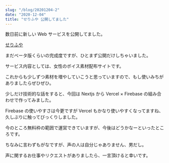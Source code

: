 ```yaml
---
slug: "/blog/20201204-2"
date: "2020-12-04"
title: "せりふや 公開してました"
---
```


数日前に新しい Web サービスを公開してました。

[せりふや](https://serifuya.kkweb.io/)

まだベータ版くらいの完成度ですが、ひとまず公開だけしちゃいました。

サービス内容としては、女性のボイス素材配布サイトです。

これからも少しずつ素材を増やしていこうと思っていますので、もし使いみちがありましたらぜひぜひ。

少しだけ技術的な話をすると、今回は Nextjs から Vercel × Firebase の組み合わせで作ってみました。

Firebase の使いやすさは今更ですが Vercel もかなり使いやすくなってますね、久しぶりに触ってびっくりしました。

今のところ無料枠の範囲で運営できていますが、今後はどうかなーといったところです。

ちなみに言わずもがなですが、声の人は自分じゃありません、男だし。

声に関するお仕事やリクエストがありましたら、一言頂けると幸いです。
